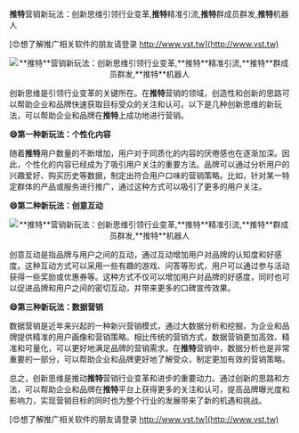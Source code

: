 **推特**营销新玩法：创新思维引领行业变革,**推特**精准引流,**推特**群成员群发,**推特**机器人

[😍想了解推广相关软件的朋友请登录 http://www.vst.tw](http://www.vst.tw)

 <center><img src="https://vst.tw/MP4/tuiguang/png/4.png" alt="**推特**营销新玩法：创新思维引领行业变革,**推特**精准引流,**推特**群成员群发,**推特**机器人"></center>

创新思维是引领行业变革的关键所在。在**推特**营销的领域，创造性和创新的思路可以帮助企业和品牌快速获取目标受众的关注和认可。以下是几种创新思维的新玩法，可以帮助企业和品牌在**推特**上成功地进行营销。

**😄第一种新玩法：个性化内容**

随着**推特**用户数量的不断增加，用户对于同质化的内容的厌倦感也在逐渐加深。因此，个性化的内容已经成为了吸引用户关注的重要方法。品牌可以通过分析用户的兴趣爱好、购买历史等数据，制定出符合用户口味的营销策略。比如，针对某一特定群体的产品或服务进行推广，通过这种方式可以吸引了更多的用户关注。

**😄第二种新玩法：创意互动**

 <center><img src="https://vst.tw/MP4/tuiguang/png/7.png" alt="**推特**营销新玩法：创新思维引领行业变革,**推特**精准引流,**推特**群成员群发,**推特**机器人"></center>

创意互动是指品牌与用户之间的互动，通过互动增加用户对品牌的认知度和好感度。这种互动方式可以采用一些有趣的游戏、问答等形式，用户可以通过参与活动获得一些奖励或优惠券等。这种方式不仅可以增加用户对品牌的好感度，同时也可以促进品牌和用户之间的密切互动，并带来更多的口碑宣传效果。

**😄第三种新玩法：数据营销**

数据营销是近年来兴起的一种新兴营销模式，通过大数据分析和挖掘，为企业和品牌提供精准的用户画像和营销策略。相比传统的营销方式，数据营销更加高效、精准和可量化，可以更好地满足品牌的营销需求。在**推特**营销中，数据分析也是非常重要的一部分，可以帮助企业和品牌更好地了解受众，制定更加有效的营销策略。

总之，创新思维是推动**推特**营销行业变革和进步的重要动力。通过创新的思路和方法，可以帮助企业和品牌在**推特**平台上获得更多的关注和认可，提高品牌曝光度和影响力，实现营销目标的同时也为整个行业的发展带来了新的机遇和挑战。

[😍想了解推广相关软件的朋友请登录 http://www.vst.tw](http://www.vst.tw)




